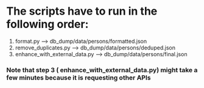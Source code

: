 # The scripts have to run in the following order:

1. format.py --> db_dump/data/persons/formatted.json
2. remove_duplicates.py --> db_dump/data/persons/deduped.json
3. enhance_with_external_data.py --> db_dump/data/persons/final.json

### Note that step 3 ( enhance_with_external_data.py) might take a few minutes because it is requesting other APIs
